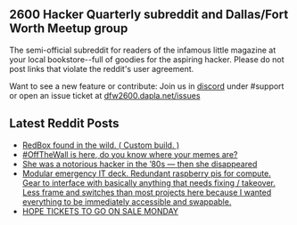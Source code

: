 ## 2600 Hacker Quarterly subreddit and Dallas/Fort Worth Meetup group
The semi-official subreddit for readers of the infamous little magazine at your local bookstore--full of goodies for the aspiring hacker. Please do not post links that violate the reddit's user agreement.

Want to see a new feature or contribute: 
Join us in [discord](https://dfw2600.dapla.net/chat) under #support or open an issue ticket at [dfw2600.dapla.net/issues](https://dfw2600.dapla.net/issues)

## Latest Reddit Posts
<!-- BLOG-POST-LIST:START -->
- [RedBox found in the wild. ( Custom build. )](https://www.reddit.com/r/2600/comments/slon6y/redbox_found_in_the_wild_custom_build/)
- [#OffTheWall is here, do you know where your memes are?](https://www.reddit.com/r/2600/comments/sljg4f/offthewall_is_here_do_you_know_where_your_memes/)
- [She was a notorious hacker in the ’80s — then she disappeared](https://www.reddit.com/r/2600/comments/sled4v/she_was_a_notorious_hacker_in_the_80s_then_she/)
- [Modular emergency IT deck. Redundant raspberry pis for compute. Gear to interface with basically anything that needs fixing / takeover. Less frame and switches than most projects here because I wanted everything to be immediately accessible and swappable.](https://www.reddit.com/r/2600/comments/sjskkj/modular_emergency_it_deck_redundant_raspberry_pis/)
- [HOPE TICKETS TO GO ON SALE MONDAY](https://2600.com/content/hope-tickets-go-sale-monday)
<!-- BLOG-POST-LIST:END -->
